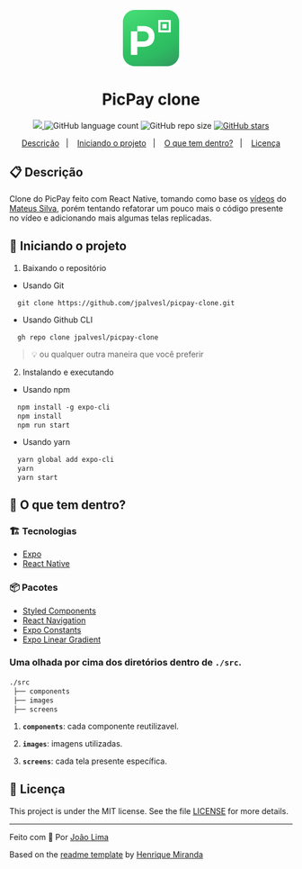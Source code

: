 <p align="center">
  <img alt="PicPay icon" src="./assets/icon.png" width="100"/>
</p>
<h1 align="center">
  PicPay clone
</h1>

<!-- Badges -->
<p align="center">

  <!-- License -->
  <a href="./LICENSE" alt="License: MIT">
    <img src="https://img.shields.io/badge/License-MIT-1EAE72.svg" />
  </a>


  <img alt="GitHub language count" src="https://img.shields.io/github/languages/count/jpalvesl/picpay-clone?color=blue">

  <!-- GitHub repo size -->
  <img alt="GitHub repo size" src="https://img.shields.io/github/repo-size/jpalvesl/picpay-clone">

  <!-- Social -->  
  <a href="https://github.com/jpalvesl/picpay-clone/stargazers">
    <img alt="GitHub stars" src="https://img.shields.io/github/stars/jpalvesl/picpay-clone?style=social">
  </a>

</p>

<!-- summary -->
<p align="center">
  <a href="#clipboard-descrição">Descrição</a>&nbsp;&nbsp;&nbsp;|&nbsp;&nbsp;&nbsp;
  <a href="#rocket-iniciando-o-projeto">Iniciando o projeto</a>&nbsp;&nbsp;&nbsp;|&nbsp;&nbsp;&nbsp;
  <a href="#-o-que-tem-dentro">O que tem dentro?</a>&nbsp;&nbsp;&nbsp;|&nbsp;&nbsp;&nbsp;
  <a href="#memo-licença">Licença</a>
</p>


## :clipboard: Descrição
Clone do PicPay feito com React Native, tomando como base os [vídeos](https://www.youtube.com/watch?v=0CraBZHejKI) do [Mateus Silva](https://github.com/maateusilva), porém tentando refatorar um pouco mais o código presente no vídeo e adicionando mais algumas telas replicadas. 

## :rocket: Iniciando o projeto

1. Baixando o repositório

  - Usando Git
```shell
  git clone https://github.com/jpalvesl/picpay-clone.git
```
  - Usando Github CLI
```shell
  gh repo clone jpalvesl/picpay-clone
```
  > :bulb: ou qualquer outra maneira que você preferir

2. Instalando e executando
  - Usando npm
```shell
  npm install -g expo-cli
  npm install
  npm run start
```
  - Usando yarn
```shell
  yarn global add expo-cli
  yarn
  yarn start
```

## 🧐 O que tem dentro?

### :building_construction: Tecnologias
- [Expo](https://expo.io)
- [React Native](https://reactnative.dev)


### :package: Pacotes
- [Styled Components](https://styled-components.com)
- [React Navigation](https://reactnavigation.org)
- [Expo Constants](https://docs.expo.io/versions/latest/sdk/constants/)
- [Expo Linear Gradient](https://docs.expo.io/versions/latest/sdk/linear-gradient/)

### Uma olhada por cima dos diretórios dentro de `./src`.

    ./src
     ├── components
     ├── images
     ├── screens

1.  **`components`**: cada componente reutilizavel.

2.  **`images`**: imagens utilizadas.

4.  **`screens`**: cada tela presente específica.

## :memo: Licença

This project is under the MIT license. See the file [LICENSE](LICENSE) for more details.

---

Feito com 💙 Por [João Lima](https://github.com/jpalvesl)

Based on the [readme template](https://gist.github.com/henry-ns/a00234378353d9ca43e1bfe043202192) by [Henrique Miranda](http://thehenry.dev/)
